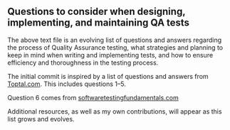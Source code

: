 ## Questions to consider when designing, implementing, and maintaining QA tests

The above text file is an evolving list of questions and answers regarding the process of Quality Assurance testing, what strategies and planning to keep in mind when writing and implementing tests, and how to ensure efficiency and thoroughness in the testing process.

The initial commit is inspired by a list of questions and answers from [Toptal.com](https://www.toptal.com/qa/interview-questions). This includes questions 1–5. 

Question 6 comes from [softwaretestingfundamentals.com](http://softwaretestingfundamentals.com/test-plan/) 

Additional resources, as well as my own contributions, will appear as this list grows and evolves.
